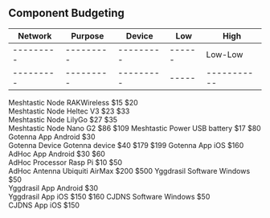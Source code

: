 ## Component Budgeting

| Network | Purpose | Device | Low | High |
|---------|---------|---------|------|------|
|---------|---------|---------|------|Low-Low|Low-High|High-Low| High-High |
|---------|---------|---------|-----|-----------|-------|-----------|

						
Meshtastic	Node	RAKWireless	$15	$20		
Meshtastic	Node	Heltec V3	$23	$33		
Meshtastic	Node	LilyGo	$27	$35		
Meshtastic	Node	Nano G2			$86	$109
Meshtastic	Power	USB battery	$17	$80		
Gotenna	App	Android	$30			
Gotenna	Device	Gotenna device	$40		$179	$199
Gotenna	App	iOS			$160	
AdHoc	App	Android	$30	$60		
AdHoc	Processor	Rasp Pi	$10	$50		
AdHoc	Antenna	Ubiquiti AirMax			$200	$500
Yggdrasil	Software	Windows	$50			
Yggdrasil	App	Android	$30			
Yggdrasil	App	iOS			$150	$160
CJDNS	Software	Windows	$50			
CJDNS	App	iOS			$150	
